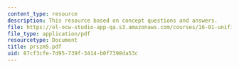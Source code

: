 ```yaml
---
content_type: resource
description: This resource based on concept questions and answers.
file: https://ol-ocw-studio-app-qa.s3.amazonaws.com/courses/16-01-unified-engineering-i-ii-iii-iv-fall-2005-spring-2006/87cf3cfe7d95739f3414b0f7398da53c_prszm5.pdf
file_type: application/pdf
resourcetype: Document
title: prszm5.pdf
uid: 87cf3cfe-7d95-739f-3414-b0f7398da53c
---
```

